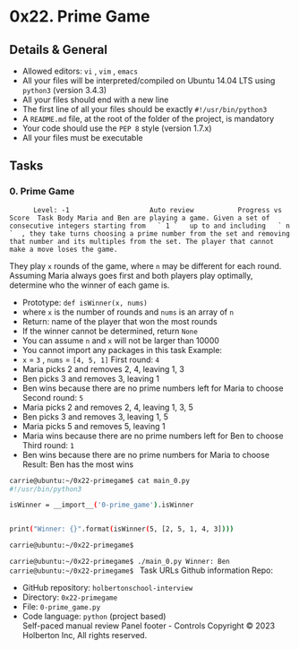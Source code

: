 # 0x22. Prime Game

## Details & General

- Allowed editors: `vi` , `vim` , `emacs`
- All your files will be interpreted/compiled on Ubuntu 14.04 LTS using `python3` (version 3.4.3)
- All your files should end with a new line
- The first line of all your files should be exactly `#!/usr/bin/python3`
- A `README.md` file, at the root of the folder of the project, is mandatory
- Your code should use the `PEP 8` style (version 1.7.x)
- All your files must be executable

## Tasks

### 0. Prime Game

          Level: -1                    Auto review           Progress vs Score  Task Body Maria and Ben are playing a game. Given a set of consecutive integers starting from   ` 1 `   up to and including   ` n `  , they take turns choosing a prime number from the set and removing that number and its multiples from the set. The player that cannot make a move loses the game.

They play `x` rounds of the game, where `n` may be different for each round. Assuming Maria always goes first and both players play optimally, determine who the winner of each game is.

- Prototype: `def isWinner(x, nums)`
- where `x` is the number of rounds and `nums` is an array of `n`
- Return: name of the player that won the most rounds
- If the winner cannot be determined, return `None`
- You can assume `n` and `x` will not be larger than 10000
- You cannot import any packages in this task
  Example:
- `x` = `3` , `nums` = `[4, 5, 1]`
  First round: `4`
- Maria picks 2 and removes 2, 4, leaving 1, 3
- Ben picks 3 and removes 3, leaving 1
- Ben wins because there are no prime numbers left for Maria to choose
  Second round: `5`
- Maria picks 2 and removes 2, 4, leaving 1, 3, 5
- Ben picks 3 and removes 3, leaving 1, 5
- Maria picks 5 and removes 5, leaving 1
- Maria wins because there are no prime numbers left for Ben to choose
  Third round: `1`
- Ben wins because there are no prime numbers for Maria to choose
  Result: Ben has the most wins

```bash
carrie@ubuntu:~/0x22-primegame$ cat main_0.py
#!/usr/bin/python3

isWinner = __import__('0-prime_game').isWinner


print("Winner: {}".format(isWinner(5, [2, 5, 1, 4, 3])))

carrie@ubuntu:~/0x22-primegame$

```

`carrie@ubuntu:~/0x22-primegame$ ./main_0.py
Winner: Ben
carrie@ubuntu:~/0x22-primegame$
` Task URLs Github information Repo:

- GitHub repository: `holbertonschool-interview`
- Directory: `0x22-primegame`
- File: `0-prime_game.py`
- Code language: `python` (project based)  
   Self-paced manual review Panel footer - Controls
  Copyright © 2023 Holberton Inc, All rights reserved.
